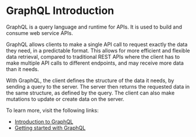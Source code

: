 # GraphQL Introduction

GraphQL is a query language and runtime for APIs. It is used to build and consume web service APIs.

GraphQL allows clients to make a single API call to request exactly the data they need, in a predictable format. This allows for more efficient and flexible data retrieval, compared to traditional REST APIs where the client has to make multiple API calls to different endpoints, and may receive more data than it needs.

With GraphQL, the client defines the structure of the data it needs, by sending a query to the server. The server then returns the requested data in the same structure, as defined by the query. The client can also make mutations to update or create data on the server.

To learn more, visit the following links:

- [Introduction to GraphQL](https://graphql.org/learn/)
- [Getting started with GraphQL](https://graphql.org/)
